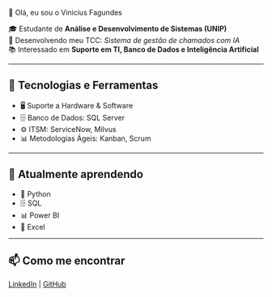  👋 Olá, eu sou o Vinicius Fagundes

🎓 Estudante de **Análise e Desenvolvimento de Sistemas (UNIP)**  
🚀 Desenvolvendo meu TCC: *Sistema de gestão de chamados com IA*  
📚 Interessado em **Suporte em TI, Banco de Dados e Inteligência Artificial**  

---

## 🔧 Tecnologias e Ferramentas
- 🖥️ Suporte a Hardware & Software  
- 🗄️ Banco de Dados: SQL Server  
- ⚙️ ITSM: ServiceNow, Milvus  
- 📊 Metodologias Ágeis: Kanban, Scrum  

---

## 🌱 Atualmente aprendendo
- 🐍 Python  
- 🗄️ SQL  
- 📊 Power BI  
- 📑 Excel  

---

## 📫 Como me encontrar
[LinkedIn](https://www.linkedin.com) | [GitHub](https://github.com/ViniFagundes-A)
